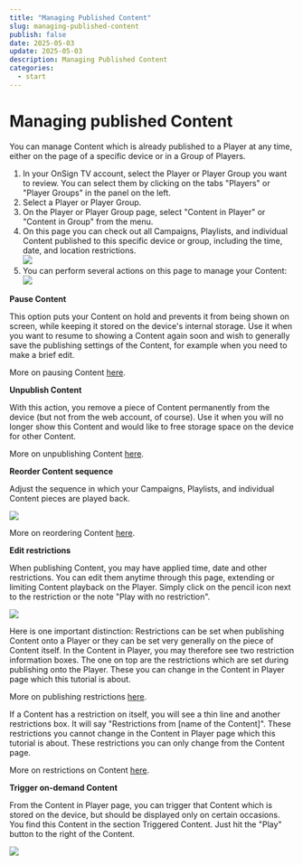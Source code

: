 ```yaml
---
title: "Managing Published Content"
slug: managing-published-content
publish: false
date: 2025-05-03
update: 2025-05-03
description: Managing Published Content
categories:
  - start
---
```


Managing published Content
==========================

You can manage Content which is already published to a Player at any time, either on the page of a specific device or in a Group of Players.

1. In your OnSign TV account, select the Player or Player Group you want to review. You can select them by clicking on the tabs "Players" or "Player Groups" in the panel on the left.
2. Select a Player or Player Group.
3. On the Player or Player Group page, select "Content in Player" or "Content in Group" from the menu.
4. On this page you can check out all Campaigns, Playlists, and individual Content published to this specific device or group, including the time, date, and location restrictions.  
   ![](https://static.helpjuice.com/helpjuice_production/uploads/upload/image/23821/direct/1731690585600/managing-published-content-1.jpg)
5. You can perform several actions on this page to manage your Content:  
   ![](https://static.helpjuice.com/helpjuice_production/uploads/upload/image/23821/direct/1731690606482/managing-published-content-2.jpg)

**Pause Content**

This option puts your Content on hold and prevents it from being shown on screen, while keeping it stored on the device's internal storage. Use it when you want to resume to showing a Content again soon and wish to generally save the publishing settings of the Content, for example when you need to make a brief edit.

More on pausing Content [here](/basics-publishing/pausing-content-playback).

**Unpublish Content**

With this action, you remove a piece of Content permanently from the device (but not from the web account, of course). Use it when you will no longer show this Content and would like to free storage space on the device for other Content.

More on unpublishing Content [here](/basics-publishing/unpublishing-content).

**Reorder Content sequence**

Adjust the sequence in which your Campaigns, Playlists, and individual Content pieces are played back.

![](https://static.helpjuice.com/helpjuice_production/uploads/upload/image/23821/direct/1731690677206/managing-published-content-3.jpg)

More on reordering Content [here](/basics-publishing/reordering-content).

**Edit restrictions**

When publishing Content, you may have applied time, date and other restrictions. You can edit them anytime through this page, extending or limiting Content playback on the Player. Simply click on the pencil icon next to the restriction or the note "Play with no restriction".

![](https://static.helpjuice.com/helpjuice_production/uploads/upload/image/23821/direct/1731690709238/managing-published-content-4.jpg)

Here is one important distinction: Restrictions can be set when publishing Content onto a Player or they can be set very generally on the piece of Content itself. In the Content in Player, you may therefore see two restriction information boxes. The one on top are the restrictions which are set during publishing onto the Player. These you can change in the Content in Player page which this tutorial is about.

More on publishing restrictions [here](/basics-publishing/publish-content-with-restrictions).

If a Content has a restriction on itself, you will see a thin line and another restrictions box. It will say "Restrictions from [name of the Content]". These restrictions you cannot change in the Content in Player page which this tutorial is about. These restrictions you can only change from the Content page.

More on restrictions on Content [here](/basics-publishing/adding-restrictions-to-content).

**Trigger on-demand Content**

From the Content in Player page, you can trigger that Content which is stored on the device, but should be displayed only on certain occasions. You find this Content in the section Triggered Content. Just hit the "Play" button to the right of the Content.

![](https://static.helpjuice.com/helpjuice_production/uploads/upload/image/23821/direct/1731690755543/managing-published-content-5.jpg)
